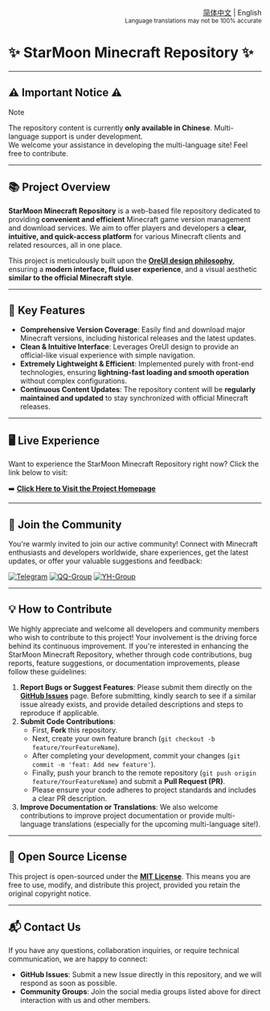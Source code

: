<div align="right">

<a href="/README.md">简体中文</a> | English<br><sup>Language translations may not be 100% accurate</sup>

</div>

# ✨ StarMoon Minecraft Repository ✨

---

## ⚠️ Important Notice ⚠️

> [!NOTE]  
> The repository content is currently **only available in Chinese**. Multi-language support is under development.  
> We welcome your assistance in developing the multi-language site! Feel free to contribute.

---

## 📚 Project Overview

**StarMoon Minecraft Repository** is a web-based file repository dedicated to providing **convenient and efficient** Minecraft game version management and download services. We aim to offer players and developers a **clear, intuitive, and quick-access platform** for various Minecraft clients and related resources, all in one place.

This project is meticulously built upon the **[OreUI design philosophy](https://github.com/Spectrollay/OreUI)**, ensuring a **modern interface, fluid user experience**, and a visual aesthetic **similar to the official Minecraft style**.

---

## 🚀 Key Features

* **Comprehensive Version Coverage**: Easily find and download major Minecraft versions, including historical releases and the latest updates.
* **Clean & Intuitive Interface**: Leverages OreUI design to provide an official-like visual experience with simple navigation.
* **Extremely Lightweight & Efficient**: Implemented purely with front-end technologies, ensuring **lightning-fast loading and smooth operation** without complex configurations.
* **Continuous Content Updates**: The repository content will be **regularly maintained and updated** to stay synchronized with official Minecraft releases.

---

## 🖥️ Live Experience

Want to experience the StarMoon Minecraft Repository right now? Click the link below to visit:

➡️ **[Click Here to Visit the Project Homepage](https://spectrollay.github.io/minecraft_repository/)**

---

## 🤝 Join the Community

You're warmly invited to join our active community! Connect with Minecraft enthusiasts and developers worldwide, share experiences, get the latest updates, or offer your valuable suggestions and feedback:

[![Telegram](https://img.shields.io/badge/Telegram-Group-blue?style=for-the-badge)](https://t.me/Spectrollay_MCW)
[![QQ-Group](https://img.shields.io/badge/QQ-Group-blue?style=for-the-badge&logo=tencent-qq)](https://qm.qq.com/q/AqLmKLH9mM)
[![YH-Group](https://img.shields.io/badge/Yunhu-Group-blue?style=for-the-badge)](https://yhfx.jwznb.com/share?key=VyTE7W7sLwRl&ts=1684642802)

---

## 💡 How to Contribute

We highly appreciate and welcome all developers and community members who wish to contribute to this project! Your involvement is the driving force behind its continuous improvement. If you're interested in enhancing the StarMoon Minecraft Repository, whether through code contributions, bug reports, feature suggestions, or documentation improvements, please follow these guidelines:

1.  **Report Bugs or Suggest Features**: Please submit them directly on the [**GitHub Issues**](https://github.com/Spectrollay/minecraft_repository/issues) page. Before submitting, kindly search to see if a similar issue already exists, and provide detailed descriptions and steps to reproduce if applicable.
2.  **Submit Code Contributions**:
    * First, **Fork** this repository.
    * Next, create your own feature branch (`git checkout -b feature/YourFeatureName`).
    * After completing your development, commit your changes (`git commit -m 'feat: Add new feature'`).
    * Finally, push your branch to the remote repository (`git push origin feature/YourFeatureName`) and submit a **Pull Request (PR)**.
    * Please ensure your code adheres to project standards and includes a clear PR description.
3.  **Improve Documentation or Translations**: We also welcome contributions to improve project documentation or provide multi-language translations (especially for the upcoming multi-language site!).

---

## 📜 Open Source License

This project is open-sourced under the **[MIT License](LICENSE)**. This means you are free to use, modify, and distribute this project, provided you retain the original copyright notice.

---

## 📬 Contact Us

If you have any questions, collaboration inquiries, or require technical communication, we are happy to connect:

* **GitHub Issues**: Submit a new Issue directly in this repository, and we will respond as soon as possible.
* **Community Groups**: Join the social media groups listed above for direct interaction with us and other members.